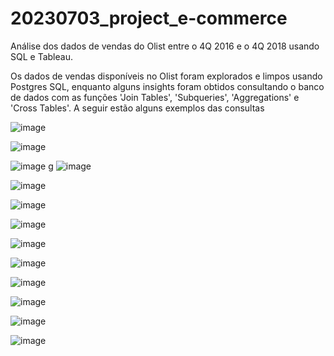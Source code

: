 # 20230703_project_e-commerce
Análise dos dados de vendas do Olist entre o 4Q 2016 e o 4Q 2018 usando SQL e Tableau.

Os dados de vendas disponíveis no Olist foram explorados e limpos usando Postgres SQL, enquanto alguns insights foram obtidos consultando o banco de dados com as funções 'Join Tables', 'Subqueries', 'Aggregations' e 'Cross Tables'. A seguir estão alguns exemplos das consultas

![image](https://user-images.githubusercontent.com/105822236/226768270-e02ce190-9c36-4315-a06c-7d001d9d4d46.png)

![image](https://user-images.githubusercontent.com/105822236/226768351-2b7ea526-106d-443f-b7c2-a90852be4a1b.png)

![image](https://user-images.githubusercontent.com/105822236/226768381-96ab732b-4814-4d91-baff-fc99f2fbfd6a.png)
g
![image](https://user-images.githubusercontent.com/105822236/226768454-277793a4-0463-4949-8f13-ccdb7332317d.png)

![image](https://user-images.githubusercontent.com/105822236/226768576-76024518-5495-4d15-8a41-83824e0cc80f.png)

![image](https://user-images.githubusercontent.com/105822236/226768412-01f440ce-95d5-4470-881f-b980301d7e84.png)


![image](https://user-images.githubusercontent.com/105822236/226766002-45845c37-be3a-442e-96dc-c45b492a45e9.png)

![image](https://user-images.githubusercontent.com/105822236/226765499-286c4105-d1c5-4a7d-996e-cc97af2943fa.png)

![image](https://user-images.githubusercontent.com/105822236/226765546-9674580d-99f1-4379-88d3-2ea6c8ae71ec.png)

![image](https://user-images.githubusercontent.com/105822236/226765591-5ae0dd38-f624-4d52-8367-8f6cbbdb7601.png)

![image](https://user-images.githubusercontent.com/105822236/226765637-542ab49b-18e6-41b9-ba12-6af96673e170.png)

![image](https://user-images.githubusercontent.com/105822236/226765697-453f0fe8-f5db-439f-b2ad-64b7e8f4fb95.png)

![image](https://user-images.githubusercontent.com/105822236/226766767-e38a9bcb-cafb-4246-b545-f106fb7ca549.png)

